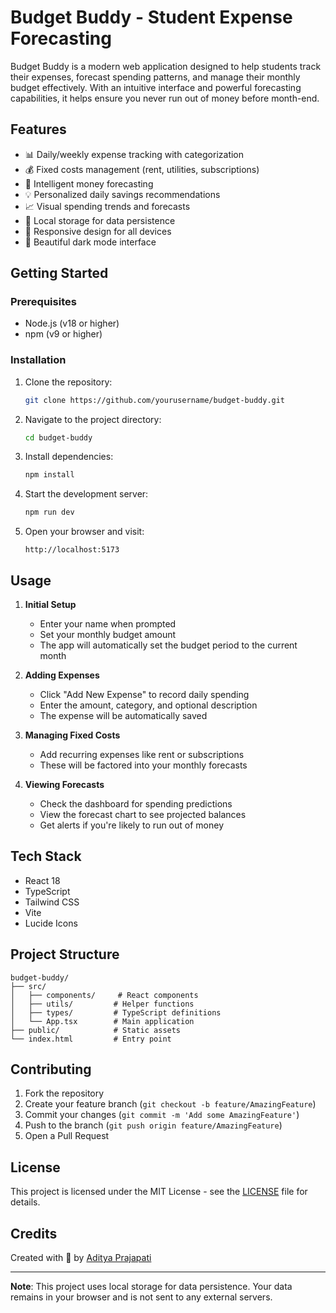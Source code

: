 # Budget Buddy - Student Expense Forecasting

Budget Buddy is a modern web application designed to help students track their expenses, forecast spending patterns, and manage their monthly budget effectively. With an intuitive interface and powerful forecasting capabilities, it helps ensure you never run out of money before month-end.


## Features

- 📊 Daily/weekly expense tracking with categorization
- 💰 Fixed costs management (rent, utilities, subscriptions)
- 🔮 Intelligent money forecasting
- 💡 Personalized daily savings recommendations
- 📈 Visual spending trends and forecasts
- 💾 Local storage for data persistence
- 📱 Responsive design for all devices
- 🌙 Beautiful dark mode interface

## Getting Started

### Prerequisites

- Node.js (v18 or higher)
- npm (v9 or higher)

### Installation

1. Clone the repository:
   ```bash
   git clone https://github.com/yourusername/budget-buddy.git
   ```

2. Navigate to the project directory:
   ```bash
   cd budget-buddy
   ```

3. Install dependencies:
   ```bash
   npm install
   ```

4. Start the development server:
   ```bash
   npm run dev
   ```

5. Open your browser and visit:
   ```
   http://localhost:5173
   ```

## Usage

1. **Initial Setup**
   - Enter your name when prompted
   - Set your monthly budget amount
   - The app will automatically set the budget period to the current month

2. **Adding Expenses**
   - Click "Add New Expense" to record daily spending
   - Enter the amount, category, and optional description
   - The expense will be automatically saved

3. **Managing Fixed Costs**
   - Add recurring expenses like rent or subscriptions
   - These will be factored into your monthly forecasts

4. **Viewing Forecasts**
   - Check the dashboard for spending predictions
   - View the forecast chart to see projected balances
   - Get alerts if you're likely to run out of money

## Tech Stack

- React 18
- TypeScript
- Tailwind CSS
- Vite
- Lucide Icons

## Project Structure

```
budget-buddy/
├── src/
│   ├── components/     # React components
│   ├── utils/         # Helper functions
│   ├── types/         # TypeScript definitions
│   └── App.tsx        # Main application
├── public/            # Static assets
└── index.html         # Entry point
```

## Contributing

1. Fork the repository
2. Create your feature branch (`git checkout -b feature/AmazingFeature`)
3. Commit your changes (`git commit -m 'Add some AmazingFeature'`)
4. Push to the branch (`git push origin feature/AmazingFeature`)
5. Open a Pull Request

## License

This project is licensed under the MIT License - see the [LICENSE](LICENSE) file for details.

## Credits

Created with 💚 by [Aditya Prajapati](https://github.com/Addyy16)

---

**Note**: This project uses local storage for data persistence. Your data remains in your browser and is not sent to any external servers.
